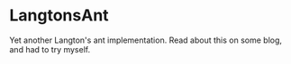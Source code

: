 LangtonsAnt
===========

Yet another Langton's ant implementation. Read about this on some blog, and had to try myself.
